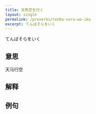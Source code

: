 ```yaml
---
title: 天馬空を行く
layout: single
permalink: /proverbs/tenba-sora-wo-iku
excerpt: てんばそらをいく
---
```


てんばそらをいく

## 意思

天马行空

## 解释

## 例句

